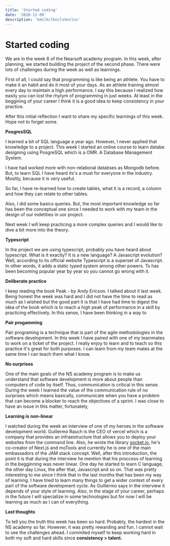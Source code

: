 ```yaml
---
title: 'Started coding'
date: '2020-11-09'
description: 'kmslkclknclsknclns'
---
```


# Started coding 

We are in the week 6 of the Nearsoft academy program. In this week, after planning, we started building the project of the second phase. There were lots of challenges during the week as well as learnings. 

First of all, I could say that programming is like being an athlete. You have to make it an habit and do it most of your days. As an athlete training almost every day to maintain a high performance. I say this because I realized how easily you can lost the rhytym of programming in just weeks. At least in the beggining of your career I think it is a good idea to keep consistency in your practice. 

After this initial reflection I want to share my specific learnings of this week. Hope not to forget some. 

**PosgresSQL** 

I  learned a bit of SQL language a year ago. However, I never applied that knowledge to a project. This week I started an online course to learn databe designing using PosgreSQL which is a OMR. A Database Management System. 

I have had worked more with non-relational databses as Mongodb before. But, to learn SQL I have heard its's a must for everyone in the industry. Mosltly, because it is very useful. 

So far, I have re-learned how to create tables, what it is a record, a column and how they can relate to other tables. 

Also, I did some basics queries. But, the most important knowledge so far has been the conceptual one since I needed to work with my team in the design of our indetities in uor project. 

Next week I will keep practicing a more complex queries and I would like to dive a bit more into the theory. 

**Typescript**

In the project we are using typescript, probably you have heard about typescript. What is it exactly? It is a new language?  A Javascript evolution? Well, according to its official website Typescript is a superset of Javascript. In other words, it adds a static typed system among other powers. Ts has been becoming popular year by year so you cannot go wrong with it. 

**Deliberate practice** 

I keep reading the book Peak - by Andy Ericson. I talked about it last week. Being honest the week was hard and I did not have the time to read as much as I wished but the good part it is that I have had time to digest the idea of the book which is to reach a high peak of performance in a skill by practicing effectively. In this sense, I have been thinking in a way to 

**Pair progamming** 

Pair programing is a technique that is part of the agile methodologies in the software development. In this week I have paired with one of my teammates to work on a ticket of the project. I really enjoy to learn and to teach so this practice it's great for both purposes. I can learn from my team mates at the same time I can teach them what I know. 

**No surprises** 

One of the main goals of the NS academy program is to make us understand that software development is more about people than computers of code by itself. Thus, communication is critical in this sense. During the week I learned the value of the communication rule of no surprises which means basically, communicate when you have a problem that can become a blocker to reach the objectives of a sprint. I was close to have an issue in this matter, fortunately, 

**Learning is non-linear** 

I watched during the week an interview of one of my heroes in the software development world. Guillermo Rauch is the CEO of vercel which is a company that provides an infraestructure that allows you to deploy your websites from the command line. Also, he wrote the library [socket.io](http://socket.io), he's co-creator of Next.js and moTools and currently  he is one of the main embassadors of the JAM stack concept. Well, after this introduction, the point it is that during the interview he mention that his proccess of learning in the begginning was never linear. One day he started to learn C language, the other day Linux, the after that, Javascript and so on. That was pretty interesting to me since I think that in the last months that has been my way of learning. I have tried to learn many things to get a wider context of every part of the software development cycle. As Guillermo says in the interview it depends of your style of learning. Also, in the stage of your career, perhaps in the future I will specialize in some technologies but for now I will be learning as much as I can of everything. 

**Last thoughts** 

To tell you the truth this week has been so hard. Probably, the hardest in the NS academy so far. However, it was pretty rewarding and fun. I cannot wait to see the challenges ahead. I commited myself to keep working hard in both my soft and hard skills since **consistency > talent.**